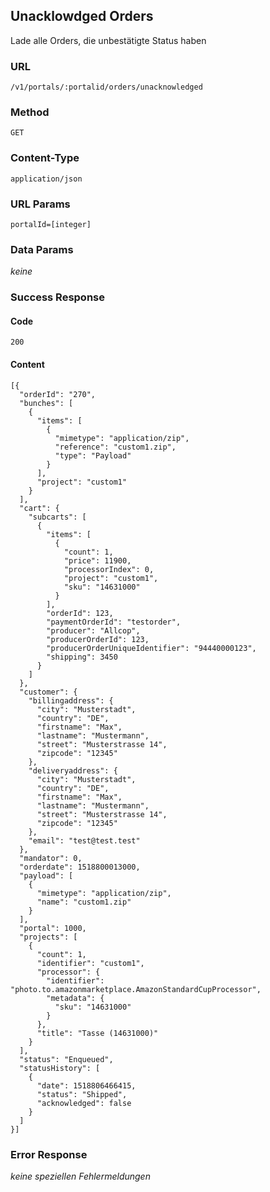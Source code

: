 ## Unacklowdged Orders

Lade alle Orders, die unbestätigte Status haben

### URL
`/v1/portals/:portalid/orders/unacknowledged`

### Method
`GET`

### Content-Type
`application/json`

### URL Params
`portalId=[integer]`

### Data Params
_keine_

### Success Response
#### Code
`200`

#### Content

    [{
      "orderId": "270",
      "bunches": [
        {
          "items": [
            {
              "mimetype": "application/zip",
              "reference": "custom1.zip",
              "type": "Payload"
            }
          ],
          "project": "custom1"
        }
      ],
      "cart": {
        "subcarts": [
          {
            "items": [
              {
                "count": 1,
                "price": 11900,
                "processorIndex": 0,
                "project": "custom1",
                "sku": "14631000"
              }
            ],
            "orderId": 123,
            "paymentOrderId": "testorder",
            "producer": "Allcop",
            "producerOrderId": 123,
            "producerOrderUniqueIdentifier": "94440000123",
            "shipping": 3450
          }
        ]
      },
      "customer": {
        "billingaddress": {
          "city": "Musterstadt",
          "country": "DE",
          "firstname": "Max",
          "lastname": "Mustermann",
          "street": "Musterstrasse 14",
          "zipcode": "12345"
        },
        "deliveryaddress": {
          "city": "Musterstadt",
          "country": "DE",
          "firstname": "Max",
          "lastname": "Mustermann",
          "street": "Musterstrasse 14",
          "zipcode": "12345"
        },
        "email": "test@test.test"
      },
      "mandator": 0,
      "orderdate": 1518800013000,
      "payload": [
        {
          "mimetype": "application/zip",
          "name": "custom1.zip"
        }
      ],
      "portal": 1000,
      "projects": [
        {
          "count": 1,
          "identifier": "custom1",
          "processor": {
            "identifier": "photo.to.amazonmarketplace.AmazonStandardCupProcessor",
            "metadata": {
              "sku": "14631000"
            }
          },
          "title": "Tasse (14631000)"
        }
      ],
      "status": "Enqueued",
      "statusHistory": [
      	{
          "date": 1518806466415,
          "status": "Shipped",
          "acknowledged": false
        }
      ]
    }]

### Error Response
_keine speziellen Fehlermeldungen_
